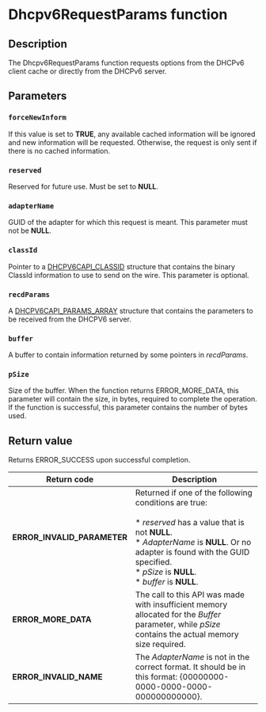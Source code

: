 # Dhcpv6RequestParams function

## Description

The Dhcpv6RequestParams function requests options from the DHCPv6 client cache or directly from the DHCPv6 server.

## Parameters

### `forceNewInform`

If this value is set to **TRUE**, any available cached information will be ignored and new information will be requested. Otherwise, the request is only sent if there is no cached information.

### `reserved`

Reserved for future use. Must be set to **NULL**.

### `adapterName`

GUID of the adapter for which this request is meant. This parameter must not be **NULL**.

### `classId`

Pointer to a [DHCPV6CAPI_CLASSID](https://learn.microsoft.com/windows/desktop/api/dhcpv6csdk/ns-dhcpv6csdk-dhcpv6capi_classid) structure that contains the binary ClassId information to use to send on the wire. This parameter is optional.

### `recdParams`

A [DHCPV6CAPI_PARAMS_ARRAY](https://learn.microsoft.com/windows/desktop/api/dhcpv6csdk/ns-dhcpv6csdk-dhcpv6capi_params_array) structure that contains the parameters to be received from the DHCPV6 server.

### `buffer`

A buffer to contain information returned by some pointers in *recdParams*.

### `pSize`

Size of the buffer. When the function returns ERROR_MORE_DATA, this parameter will contain the size, in bytes, required to complete the operation. If the function is successful, this parameter contains the number of bytes used.

## Return value

Returns ERROR_SUCCESS upon successful completion.

| Return code | Description |
| --- | --- |
| **ERROR_INVALID_PARAMETER** | Returned if one of the following conditions are true:<br><br>* *reserved* has a value that is not **NULL**.<br>* *AdapterName* is **NULL**. Or no adapter is found with the GUID specified.<br>* *pSize* is **NULL**.<br>* *buffer* is **NULL**. |
| **ERROR_MORE_DATA** | The call to this API was made with insufficient memory allocated for the *Buffer* parameter, while *pSize* contains the actual memory size required. |
| **ERROR_INVALID_NAME** | The *AdapterName* is not in the correct format. It should be in this format: {00000000-0000-0000-0000-000000000000}. |